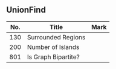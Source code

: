 ## UnionFind
| No.  | Title                                                       | Mark |
|------|-------------------------------------------------------------|------|
| 130 | Surrounded Regions  |      |
| 200 | Number of Islands   |      |
| 801 | Is Graph Bipartite? |      |
